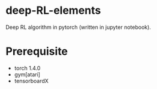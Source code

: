 # deep-RL-elements
Deep RL algorithm in pytorch (written in jupyter notebook).
# Prerequisite 
- torch 1.4.0
- gym[atari]
- tensorboardX 
